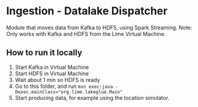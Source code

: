 # Ingestion - Datalake Dispatcher

Module that moves data from Kafka to HDFS, using Spark Streaming.
Note: Only works with Kafka and HDFS from the Lime Virtual Machine.

## How to run it locally

1. Start Kafka in Virtual Machine
2. Start HDFS in Virtual Machine
3. Wait about 1 min so HDFS is ready
4. Go to this folder, and run `mvn exec:java -Dexec.mainClass="org.lime.lakeglue.Main"`
5. Start producing data, for example using the location simulator.


